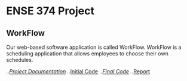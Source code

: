 # ENSE 374 Project
## WorkFlow

Our web-based software application is called WorkFlow. 
WorkFlow is a scheduling application that allows employees to choose their own schedules.

..*[Project Documentation](Getsched/documents/week01/readme.md)
..*[Initial Code](Getsched/prototypes/initial/readme.md)
..*[Final Code](Getsched/workflow.zip)
..*[Report](Getsched/REPORT.md)


